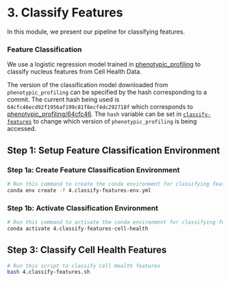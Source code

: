 # 3. Classify Features

In this module, we present our pipeline for classifying features.

### Feature Classification

We use a logistic regression model trained in [phenotypic_profiling](https://github.com/WayScience/phenotypic_profiling_model) to classify nucleus features from Cell Health Data.

The version of the classification model downloaded from `phenotypic_profiling` can be specified by the hash corresponding to a commit.
The current hash being used is `64cfc46ecd92f1956af199c81f8ecf4dc292718f` which corresponds to [phenotypic_profiling/64cfc46](https://github.com/WayScience/phenotypic_profiling_model/tree/64cfc46ecd92f1956af199c81f8ecf4dc292718f). The `hash` variable can be set in [`classify-features`](classify-features.ipynb) to change which version of `phenotypic_profiling` is being accessed.

## Step 1: Setup Feature Classification Environment

### Step 1a: Create Feature Classification Environment

```sh
# Run this command to create the conda environment for classifying features
conda env create -f 4.classify-features-env.yml
```

### Step 1b: Activate Classification Environment

```sh
# Run this command to activate the conda environment for classifying features
conda activate 4.classify-features-cell-health
```

## Step 3: Classify Cell Health Features

```bash
# Run this script to classify Cell Health features
bash 4.classify-features.sh
```
